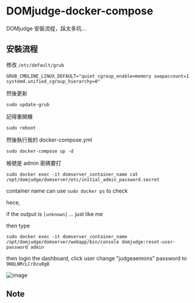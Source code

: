 # DOMjudge-docker-compose

DOMjudge 安裝流程，踩太多坑...

## 安裝流程

修改 ``` /etc/default/grub ```
```
GRUB_CMDLINE_LINUX_DEFAULT="quiet cgroup_enable=memory swapaccount=1 systemd.unified_cgroup_hierarchy=0"
```
然後更新
```
sudo update-grub
```
記得重開機
```
sudo reboot
```

然後執行我的 docker-compose.yml

```
sudo docker-compose up -d
```

帳號是 admin
密碼要打
```
sudo docker exec -it domserver_container_name cat /opt/domjudge/domserver/etc/initial_admin_password.secret
```
container name can use ```sudo docker ps``` to check

hece, 

if the output is ```[unknown]``` ... just like me

then type

```
sudo docker exec -it domserver_container_name /opt/domjudge/domserver/webapp/bin/console domjudge:reset-user-password admin
```

then login the dashboard, click user
change "judgeaemons" password to ```9NQLNMcLCr8zu0gB```

![image](https://user-images.githubusercontent.com/50062014/199960685-2db1e22b-6e95-4afb-88e0-7e668f1c15e8.png)


## Note
